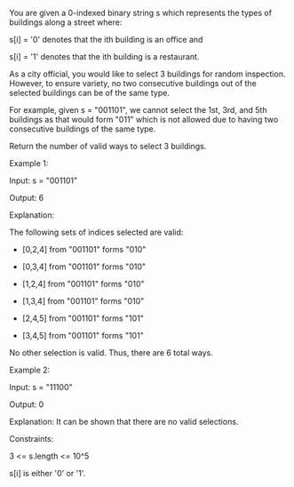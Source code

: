 You are given a 0-indexed binary string s which represents the types of buildings along a street where:

s[i] = '0' denotes that the ith building is an office and

s[i] = '1' denotes that the ith building is a restaurant.

As a city official, you would like to select 3 buildings for random inspection. However, to ensure variety, no two consecutive buildings out of the selected buildings can be of the same type.

For example, given s = "001101", we cannot select the 1st, 3rd, and 5th buildings as that would form "011" which is not allowed due to having two consecutive buildings of the same type.

Return the number of valid ways to select 3 buildings.

 

Example 1:

Input: s = "001101"

Output: 6

Explanation: 

The following sets of indices selected are valid:

- [0,2,4] from "001101" forms "010"

- [0,3,4] from "001101" forms "010"

- [1,2,4] from "001101" forms "010"

- [1,3,4] from "001101" forms "010"

- [2,4,5] from "001101" forms "101"

- [3,4,5] from "001101" forms "101"

No other selection is valid. Thus, there are 6 total ways.

Example 2:

Input: s = "11100"

Output: 0

Explanation: It can be shown that there are no valid selections.
 

Constraints:

3 <= s.length <= 10^5

s[i] is either '0' or '1'.
